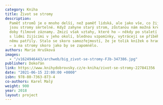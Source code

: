 ```yaml
---
category: Kniha
title: Život se stromy
description:
  Paměť stromů je o mnoho delší, než paměť lidská, ale jako vše, co žije,
  jsou stromy smrtelné. Když zahyne starý strom, zůstanou nám možná kresby, z novější
  doby filmové záznamy. Zmizí však vztahy, které ho – někdy po staletí – spojovaly
  s lidmi žijícími v jeho okolí, blednou vzpomínky, vytrácejí se příběhy, které k
  němu patřily. Stalo se skoro samozřejmostí, že je tolik knížek o hradech a zámcích
  – a na stromy skoro jako by se zapomnělo.
authors: Marie Hrušková
images:
  - "/v1624946443/archweb/big_zivot-se-stromy-FJb-347386.jpg"
publisher: Dokořán
link: https://www.knihydobrovsky.cz/e-kniha/zivot-se-stromy-227841356
date: "2021-06-15 22:00:00 +0000"
isbn: 978-80-7363-873-4
co-authors: Karel Malý
weight: 900
year: 2018
layout: project
---
```

